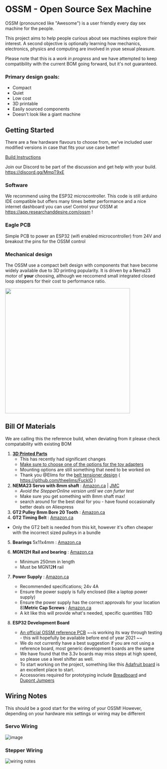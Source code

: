 # OSSM - Open Source Sex Machine
OSSM (pronounced like "Awesome") is a user friendly every day sex machine for the people.

This project aims to help people curious about sex machines explore their interest. A second objective is optionally learning how mechanics, electronics, physics and computing are involved in youe sexual pleasure.

Please note that this is a _work in progress_ and we have attempted to keep compatibility with the current BOM going forward, but it's not guaranteed.

### Primary design goals:
- Compact
- Quiet
- Low cost
- 3D printable
- Easily sourced components
- Doesn't look like a giant machine

## Getting Started
There are a few hardware flavours to choose from, we've included user modified versions in case that fits your use case better!

[Build Instructions](https://github.com/KinkyMakers/OSSM-hardware/blob/master/Documentation/Assembly%20Instructions.pdf)

Join our Discord to be part of the discussion and get help with your build. https://discord.gg/MmpT9xE

### Software
We recommend using the ESP32 microcontroller. This code is still arduino IDE compatible but offers many times better performance and a nice internet dashboard you can use!
Control your OSSM at https://app.researchanddesire.com/ossm !

### Eagle PCB
Simple PCB to power an ESP32 (wifi enabled microcontroller) from 24V and breakout the pins for the OSSM control

### Mechanical design
The OSSM use a compact belt design with components that have become widely available due to 3D printing popularity.
It is driven by a Nema23 motor of **your** choosing, although we reccomend small integrated closed loop steppers for their cost to performance ratio.

<img src="https://user-images.githubusercontent.com/43324815/127772517-60358355-d0c8-42af-995c-cf83fd16199f.png" width="400" height="400">

## Bill Of Materials

We are calling this the reference build, when deviating from it please check compatability with existing BOM

1) **[3D Printed Parts](https://github.com/KinkyMakers/OSSM-hardware/tree/master/Hardware/Current%20OSSM)**
   - This has recently had significant changes
   - [Make sure to choose one of the options for the toy adapters](https://github.com/KinkyMakers/OSSM-hardware/tree/master/Hardware/Current%20OSSM/end%20effector%20options)
   - Mounting options are still something that need to be worked on
   - Thank you @Elims for the [belt tensioner design](https://media.discordapp.net/attachments/756320102919700607/858110808281317396/unknown.png) ( https://github.com/theelims/FuckIO )
2) **NEMA23 Servo with 8mm shaft** : [Amazon.ca](https://www.amazon.ca/Integrated-Servo-Motor-IHSV57-30-10-3000rpm/dp/B081CVJHC7) | [JMC](https://www.jmc-motor.com/product/953.html)
   - *Avoid the StepperOnline version until we can furter test*
   - Make sure you get something with 8mm shaft max!
   - search around for the best deal for you - have found occasionally better deals on Aliexpress
3) **GT2 Pulley 8mm Bore 20 Tooth** : [Amazon.ca](https://www.amazon.ca/Saiper-Timing-Aluminum-Synchronous-Printer/dp/B07MDH63GX/ref=sr_1_5?dchild=1&keywords=8mm+bore+gt2&qid=1627821975&sr=8-5)
4) **GT2 Timing Belt** : [Amazon.ca](https://www.amazon.ca/Printer-Timing-Teeth-Pulley-Wrench/dp/B08PKPK4D8/ref=sr_1_8?dchild=1&keywords=gt2+timing+belt&qid=1627821669&sr=8-8)
* Only the GT2 belt is needed from this kit, however it's often cheaper with the incorrect sized pulleys in a bundle
5) **Bearings** 5x11x4mm : [Amazon.ca](https://www.amazon.ca/gp/product/B07CVBW44R/ref=ppx_yo_dt_b_search_asin_title?ie=UTF8&psc=1)
6) **MGN12H Rail and bearing** : [Amazon.ca](https://www.amazon.ca/Usongshine-guidage-lin%C3%A9aire-MGN12H-300mm/dp/B07XLL484J/ref=pd_sbs_201_1/139-0384147-0570541?_encoding=UTF8&pd_rd_i=B07XT8ZY9H&pd_rd_r=e7dc0ab7-e244-4a6c-ba42-59d7da76e03b&pd_rd_w=jhRlq&pd_rd_wg=zovAp&pf_rd_p=0ec96c83-1800-4e36-8486-44f5573a2612&pf_rd_r=YZGA61RD95B0E3H004ZA&refRID=YZGA61RD95B0E3H004ZA&th=1)
   - Minimum 250mm in length
   - Must be MGN12**H** rail
7) **Power Supply** : [Amazon.ca](https://www.amazon.ca/Signcomplex-Adapter-Transformers-Switching-Adaptor/dp/B079BJS3F4/ref=sr_1_3_sspa?dchild=1&keywords=24v+2a&qid=1600747030&sr=8-3-spons&psc=1&spLa=ZW5jcnlwdGVkUXVhbGlmaWVyPUExRk40ODRKMDlERlhZJmVuY3J5cHRlZElkPUEwMDQ1MDk1MVc0V1NUNlZMTUlMViZlbmNyeXB0ZWRBZElkPUEwODg0ODkyMlpNMVZKNjhQV0Y4RCZ3aWRnZXROYW1lPXNwX2F0ZiZhY3Rpb249Y2xpY2tSZWRpcmVjdCZkb05vdExvZ0NsaWNrPXRydWU=)
   - Recommended specifications; 24v 4A
   - Ensure the power supply is fully enclosed (like a laptop power supply)
   - Ensure the power supply has the correct approvals for your location
8)**Metric Cap Screws** : [Amazon.ca](https://www.amazon.ca/Comdox-500pcs-Socket-Screws-Assortment/dp/B06XQLTLHP/ref=sr_1_12?dchild=1&keywords=metric+socket+head+cap+screw+kit&qid=1600747665&sr=8-12)
   - A kit like this will provide what's needed, specific quantities TBD
9) **ESP32 Development Board**  
  
   - [An official OSSM reference PCB](https://research-and-desire.myshopify.com/collections/all/products/ossm-reference-board) ~~is working its way through testing - this will hopefully be available before end of year 2021 ~~
   - We do not currently have a best suggestion if you are not using a reference board, most generic development boards are the same
   - We have found that the 3.3v boards may miss steps at high speed, so please use a level shifter as well. 
   - To start working on the project, something like this [Adafruit board](https://www.adafruit.com/product/3405) is an excellent place to start.
   - Accessories required for prototyping include [Breadboard](https://www.amazon.ca/Breadboard-Solderless-Prototype-Distribution-Connecting/dp/B01EV6LJ7G/ref=sr_1_5?dchild=1&keywords=breadboard&qid=1627823170&sr=8-5) and [Dupont Jumpers](https://www.amazon.ca/120pcs-Multicolored-Breadboard-Arduino-raspberry/dp/B01LZF1ZSZ/ref=sr_1_5?dchild=1&keywords=dupont+jumper&qid=1627823220&sr=8-5)

## Wiring Notes

This should be a good start for the wiring of your OSSM! However, depending on your hardware mix settings or wiring may be different 

### Servo Wiring

![image](https://user-images.githubusercontent.com/43324815/127773668-ebfa57bf-29da-4c6b-8785-8ae0f1ffbf3b.png)

### Stepper Wiring 

![wiring notes](https://github.com/KinkyMakers/OSSM-hardware/blob/44ab7a5deafa7dd3d66d521bb368959db542c164/Hardware/PCB/wiring%20notes%20800.png)

